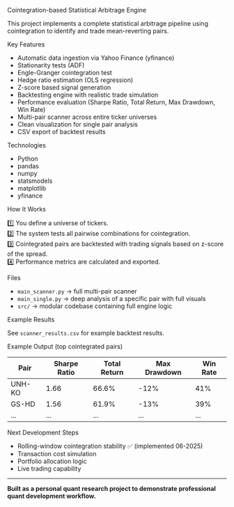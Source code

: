 Cointegration-based Statistical Arbitrage Engine

This project implements a complete statistical arbitrage pipeline using cointegration to identify and trade mean-reverting pairs.

Key Features

- Automatic data ingestion via Yahoo Finance (yfinance)
- Stationarity tests (ADF)
- Engle-Granger cointegration test
- Hedge ratio estimation (OLS regression)
- Z-score based signal generation
- Backtesting engine with realistic trade simulation
- Performance evaluation (Sharpe Ratio, Total Return, Max Drawdown, Win Rate)
- Multi-pair scanner across entire ticker universes
- Clean visualization for single pair analysis
- CSV export of backtest results

Technologies

- Python
- pandas
- numpy
- statsmodels
- matplotlib
- yfinance

How It Works

1️⃣ You define a universe of tickers.  
2️⃣ The system tests all pairwise combinations for cointegration.  
3️⃣ Cointegrated pairs are backtested with trading signals based on z-score of the spread.  
4️⃣ Performance metrics are calculated and exported.

Files

- `main_scanner.py` → full multi-pair scanner
- `main_single.py` → deep analysis of a specific pair with full visuals
- `src/` → modular codebase containing full engine logic


Example Results

See `scanner_results.csv` for example backtest results.


Example Output (top cointegrated pairs)

| Pair | Sharpe Ratio | Total Return | Max Drawdown | Win Rate |
|------|--------------|--------------|--------------|----------|
| UNH-KO | 1.66 | 66.6% | -12% | 41% |
| GS-HD | 1.56 | 61.9% | -13% | 39% |
| ... | ... | ... | ... | ... |

Next Development Steps

- Rolling-window cointegration stability ✅ (implemented 06-2025)
- Transaction cost simulation
- Portfolio allocation logic
- Live trading capability

---

**Built as a personal quant research project to demonstrate professional quant development workflow.**
